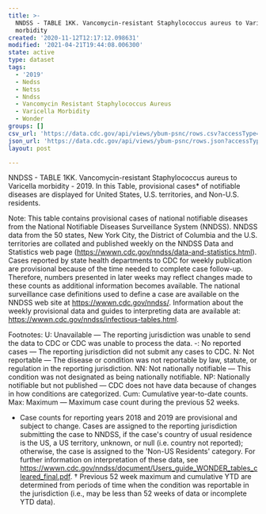 ```yaml
---
title: >-
  NNDSS - TABLE 1KK. Vancomycin-resistant Staphylococcus aureus to Varicella
  morbidity
created: '2020-11-12T12:17:12.098631'
modified: '2021-04-21T19:44:08.006300'
state: active
type: dataset
tags:
  - '2019'
  - Nedss
  - Netss
  - Nndss
  - Vancomycin Resistant Staphylococcus Aureus
  - Varicella Morbidity
  - Wonder
groups: []
csv_url: 'https://data.cdc.gov/api/views/ybum-psnc/rows.csv?accessType=DOWNLOAD'
json_url: 'https://data.cdc.gov/api/views/ybum-psnc/rows.json?accessType=DOWNLOAD'
layout: post

---
```

NNDSS - TABLE 1KK. Vancomycin-resistant Staphylococcus aureus to Varicella morbidity - 2019. In this Table, provisional cases* of notifiable diseases are displayed for United States, U.S. territories, and Non-U.S. residents. 

Note: 
This table contains provisional cases of national notifiable diseases from the National Notifiable Diseases Surveillance System (NNDSS). NNDSS data from the 50 states, New York City, the District of Columbia and the U.S. territories are collated and published weekly on the NNDSS Data and Statistics web page (https://wwwn.cdc.gov/nndss/data-and-statistics.html). Cases reported by state health departments to CDC for weekly publication are provisional because of the time needed to complete case follow-up. Therefore, numbers presented in later weeks may reflect changes made to these counts as additional information becomes available. The national surveillance case definitions used to define a case are available on the NNDSS web site at https://wwwn.cdc.gov/nndss/. Information about the weekly provisional data and guides to interpreting data are available at: https://wwwn.cdc.gov/nndss/infectious-tables.html. 

Footnotes:
U: Unavailable — The reporting jurisdiction was unable to send the data to CDC or CDC was unable to process the data.
-: No reported cases — The reporting jurisdiction did not submit any cases to CDC.
N: Not reportable — The disease or condition was not reportable by law, statute, or regulation in the reporting jurisdiction.
NN: Not nationally notifiable — This condition was not designated as being nationally notifiable.
NP: Nationally notifiable but not published — CDC does not have data because of changes in how conditions are categorized.
Cum: Cumulative year-to-date counts.
Max: Maximum — Maximum case count during the previous 52 weeks.
* Case counts for reporting years 2018 and 2019 are provisional and subject to change. Cases are assigned to the reporting jurisdiction submitting the case to NNDSS, if the case's country of usual residence is the US, a US territory, unknown, or null (i.e. country not reported); otherwise, the case is assigned to the 'Non-US Residents' category. For further information on interpretation of these data, see https://wwwn.cdc.gov/nndss/document/Users_guide_WONDER_tables_cleared_final.pdf. 
† Previous 52 week maximum and cumulative YTD are determined from periods of time when the condition was reportable in the jurisdiction (i.e., may be less than 52 weeks of data or incomplete YTD data).

